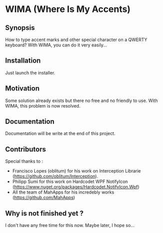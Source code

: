 WIMA (Where Is My Accents)
====

## Synopsis

How to type accent marks and other special character on a QWERTY keyboard? With WIMA, you can do it very easily...

## Installation

Just launch the installer.

## Motivation

Some solution already exists but there no free and no friendly to use. With WIMA, this problem is now resolved.

## Documentation

Documentation will be write at the end of this project.

## Contributors

Special thanks to :

 - Francisco Lopes (oblitum) for his work on Interception Librarie (https://github.com/oblitum/Interception).
 - Philipp Sumi for this work on Hardcodet WPF NotifyIcon (https://www.nuget.org/packages/Hardcodet.NotifyIcon.Wpf)
 - All the team of MahApps for his incredebly works (https://github.com/MahApps)

## Why is not finished yet ?

I don't have any free time for this now. Maybe later, I hope so...

